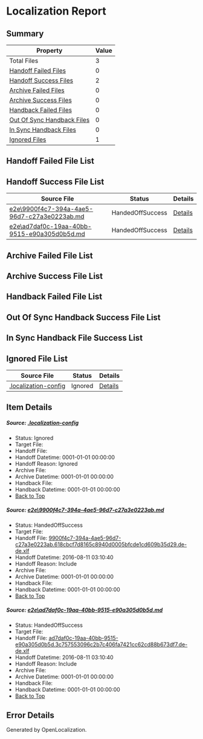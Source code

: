 # <a name='report-top'></a> Localization Report

## Summary
 Property | Value 
 -------- | ----- 
 Total Files | 3
[ Handoff Failed Files ](#handoff-failed-list)| 0
[ Handoff Success Files ](#handoff-success-list)| 2
[ Archive Failed Files ](#archive-failed-list)| 0
[ Archive Success Files ](#archive-success-list)| 0
[ Handback Failed Files ](#handback-failed-list)| 0
[ Out Of Sync Handback Files ](#outofsync-handback-success-list)| 0
[ In Sync Handback Files ](#insync-handback-success-list)| 0
[ Ignored Files ](#ignored-list)| 1

## <a name='handoff-failed-list'></a> Handoff Failed File List

## <a name='handoff-success-list'></a> Handoff Success File List
 Source File | Status | Details 
 ----------- | ------ | ------- 
 [e2e\9900f4c7-394a-4ae5-96d7-c27a3e0223ab.md](https://github.com/OpenLocalizationTestOrg/oltest/blob/423becb14b03c9800739ee9dcc4f0056a3a8167c/e2e/9900f4c7-394a-4ae5-96d7-c27a3e0223ab.md) | HandedOffSuccess | [Details](#36e29b93e870808f7da05d2edd47929dcd57b8171)
 [e2e\ad7daf0c-19aa-40bb-9515-e90a305d0b5d.md](https://github.com/OpenLocalizationTestOrg/oltest/blob/423becb14b03c9800739ee9dcc4f0056a3a8167c/e2e/ad7daf0c-19aa-40bb-9515-e90a305d0b5d.md) | HandedOffSuccess | [Details](#78ca384096ef354adfdef8e6aab9292fee43756c2)

## <a name='archive-failed-list'></a> Archive Failed File List

## <a name='archive-success-list'></a> Archive Success File List

## <a name='handback-failed-list'></a> Handback Failed File List

## <a name='outofsync-handback-success-list'></a> Out Of Sync Handback Success File List

## <a name='insync-handback-success-list'></a> In Sync Handback File Success List

## <a name='ignored-list'></a> Ignored File List
 Source File | Status | Details 
 ----------- | ------ | ------- 
 [.localization-config](https://github.com/OpenLocalizationTestOrg/oltest/blob/423becb14b03c9800739ee9dcc4f0056a3a8167c/.localization-config) | Ignored | [Details](#3d4f252ac210baf56311d7e97dcc2db10974dbd20)

## Item Details
##### <a name='3d4f252ac210baf56311d7e97dcc2db10974dbd20'></a> Source: [.localization-config](https://github.com/OpenLocalizationTestOrg/oltest/blob/423becb14b03c9800739ee9dcc4f0056a3a8167c/.localization-config)
* Status: Ignored
* Target File: 
* Handoff File: 
* Handoff Datetime: 0001-01-01 00:00:00
* Handoff Reason: Ignored
* Archive File: 
* Archive Datetime: 0001-01-01 00:00:00
* Handback File: 
* Handback Datetime: 0001-01-01 00:00:00
* [Back to Top](#report-top)

##### <a name='36e29b93e870808f7da05d2edd47929dcd57b8171'></a> Source: [e2e\9900f4c7-394a-4ae5-96d7-c27a3e0223ab.md](https://github.com/OpenLocalizationTestOrg/oltest/blob/423becb14b03c9800739ee9dcc4f0056a3a8167c/e2e/9900f4c7-394a-4ae5-96d7-c27a3e0223ab.md)
* Status: HandedOffSuccess
* Target File: 
* Handoff File: [9900f4c7-394a-4ae5-96d7-c27a3e0223ab.618cbcf7d8165c8940d0005bfcde1cd609b35d29.de-de.xlf](https://github.com/OpenLocalizationTestOrg/olhandoff-e2e/blob/7e56ff26d379518a8856c7bc319e47c9df8d2837/ol-handoff/OpenLocalizationTestOrg/ol-test-dede/ci/ht/9900f4c7-394a-4ae5-96d7-c27a3e0223ab.618cbcf7d8165c8940d0005bfcde1cd609b35d29.de-de.xlf)
* Handoff Datetime: 2016-08-11 03:10:40
* Handoff Reason: Include
* Archive File: 
* Archive Datetime: 0001-01-01 00:00:00
* Handback File: 
* Handback Datetime: 0001-01-01 00:00:00
* [Back to Top](#report-top)

##### <a name='78ca384096ef354adfdef8e6aab9292fee43756c2'></a> Source: [e2e\ad7daf0c-19aa-40bb-9515-e90a305d0b5d.md](https://github.com/OpenLocalizationTestOrg/oltest/blob/423becb14b03c9800739ee9dcc4f0056a3a8167c/e2e/ad7daf0c-19aa-40bb-9515-e90a305d0b5d.md)
* Status: HandedOffSuccess
* Target File: 
* Handoff File: [ad7daf0c-19aa-40bb-9515-e90a305d0b5d.3c757553096c2b7c406fa7421cc62cd88b673df7.de-de.xlf](https://github.com/OpenLocalizationTestOrg/olhandoff-e2e/blob/7e56ff26d379518a8856c7bc319e47c9df8d2837/ol-handoff/OpenLocalizationTestOrg/ol-test-dede/ci/ht/ad7daf0c-19aa-40bb-9515-e90a305d0b5d.3c757553096c2b7c406fa7421cc62cd88b673df7.de-de.xlf)
* Handoff Datetime: 2016-08-11 03:10:40
* Handoff Reason: Include
* Archive File: 
* Archive Datetime: 0001-01-01 00:00:00
* Handback File: 
* Handback Datetime: 0001-01-01 00:00:00
* [Back to Top](#report-top)


## Error Details

Generated by OpenLocalization.
